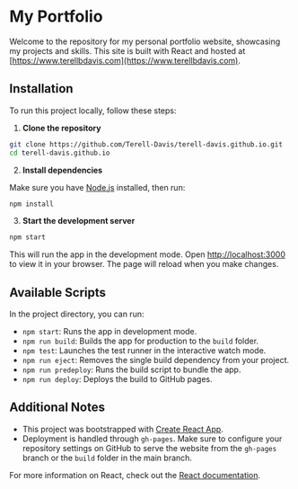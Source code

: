 
# My Portfolio

Welcome to the repository for my personal portfolio website, showcasing my projects and skills. This site is built with React and hosted at [https://www.terellbdavis.com](https://www.terellbdavis.com).

## Installation

To run this project locally, follow these steps:

1. **Clone the repository**

```bash
git clone https://github.com/Terell-Davis/terell-davis.github.io.git
cd terell-davis.github.io
```

2. **Install dependencies**

Make sure you have [Node.js](https://nodejs.org/) installed, then run:

```bash
npm install
```

3. **Start the development server**

```bash
npm start
```

This will run the app in the development mode. Open [http://localhost:3000](http://localhost:3000) to view it in your browser. The page will reload when you make changes.

## Available Scripts

In the project directory, you can run:

- `npm start`: Runs the app in development mode.
- `npm run build`: Builds the app for production to the `build` folder.
- `npm test`: Launches the test runner in the interactive watch mode.
- `npm run eject`: Removes the single build dependency from your project.
- `npm run predeploy`: Runs the build script to bundle the app.
- `npm run deploy`: Deploys the build to GitHub pages.

## Additional Notes

- This project was bootstrapped with [Create React App](https://github.com/facebook/create-react-app).
- Deployment is handled through `gh-pages`. Make sure to configure your repository settings on GitHub to serve the website from the `gh-pages` branch or the `build` folder in the main branch.

For more information on React, check out the [React documentation](https://reactjs.org/).
